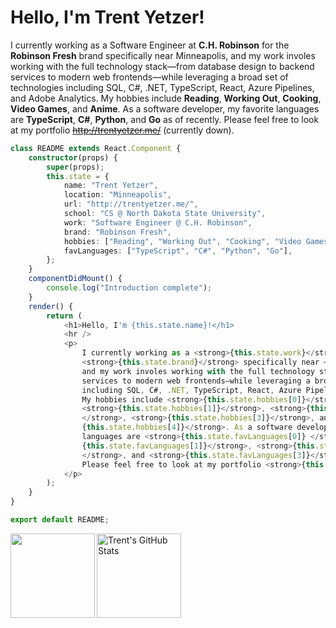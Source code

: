 
# Hello, I'm Trent Yetzer! 

I currently working as a Software Engineer at **C.H. Robinson** for the **Robinson Fresh** brand specifically near Minneapolis, and my work involes working with the full technology stack—from database design to backend services to modern web frontends—while leveraging a broad set of technologies including SQL, C#, .NET, TypeScript, React, Azure Pipelines, and Adobe Analytics. My hobbies include **Reading**, **Working Out**, **Cooking**, **Video Games**, and **Anime**.  As a software developer, my favorite languages are **TypeScript**, **C#**, **Python**, and **Go** as of recently. Please feel free to look at my portfolio ~~http://trentyetzer.me/~~ (currently down).

```TypeScript
class README extends React.Component {
	constructor(props) {
		super(props);
		this.state = {
			name: "Trent Yetzer",
			location: "Minneapolis",
			url: "http://trentyetzer.me/",
			school: "CS @ North Dakota State University",
			work: "Software Engineer @ C.H. Robinson",
			brand: "Robinson Fresh",
			hobbies: ["Reading", "Working Out", "Cooking", "Video Games", "Anime"],
			favLanguages: ["TypeScript", "C#", "Python", "Go"],
		};
	}
	componentDidMount() {
		console.log("Introduction complete");
	}
	render() {
		return (
			<h1>Hello, I'm {this.state.name}!</h1>
			<hr />
			<p>
				I currently working as a <strong>{this.state.work}</strong> for the
				<strong>{this.state.brand}</strong> specifically near <strong>{this.state.location}</strong>,
				and my work involes working with the full technology stack—from database design to backend
				services to modern web frontends—while leveraging a broad set of technologies
				including SQL, C#, .NET, TypeScript, React, Azure Pipelines, and Adobe Analytics.
				My hobbies include <strong>{this.state.hobbies[0]}</strong>,
				<strong>{this.state.hobbies[1]}</strong>, <strong>{this.state.hobbies[2]}
				</strong>, <strong>{this.state.hobbies[3]}</strong>, and <strong>
				{this.state.hobbies[4]}</strong>. As a software developer, my favorite 
				languages are <strong>{this.state.favLanguages[0]} </strong>, <strong>
				{this.state.favLanguages[1]}</strong>, <strong>{this.state.favLanguages[2]}
				</strong>, and <strong>{this.state.favLanguages[3]}</strong> as of recently. 
				Please feel free to look at my portfolio <strong>{this.state.url}</strong>(currently down)
			</p>
		);
	}
}

export default README;
```

<a href="https://github.com/TrentYetzer">
  <img height="135" align="left" src="https://github-readme-stats.vercel.app/api/top-langs/?username=TrentYetzer&layout=compact&theme=nord&hide=HTML,CSS,Processing,SCSS&langs_count=6" />
</a>
<a href="https://github.com/TrentYetzer">
  <img height="135" align="center" src="https://github-readme-stats.vercel.app/api?username=TrentYetzer&theme=nord&count_private=true&hide=issues&show_icons=true&line_height=20" alt="Trent's GitHub Stats" />
</a>
